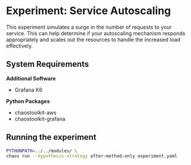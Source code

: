 # Experiment: Service Autoscaling

This experiment simulates a surge in the number of requests to your service. This can help determine if your autoscaling mechanism responds appropriately and scales out the resources to handle the increased load effectively.

## System Requirements

**Additional Software**

* Grafana K6

**Python Packages**

* chaostoolkit-aws
* chaostoolkit-grafana

## Running the experiment

```bash
PYTHONPATH=../../modules/ \
chaos run --hypothesis-strategy after-method-only experiment.yaml
```
